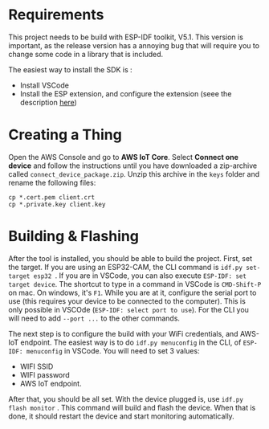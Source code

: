 # Requirements

This project needs to be build with ESP-IDF toolkit, V5.1. This version is important, as the release version has a annoying bug that will require you to change some code in a library that is included.

The easiest way to install the SDK is :

- Install VSCode
- Install the ESP extension, and configure the extension (seee the description [here](https://docs.espressif.com/projects/esp-idf/en/v4.2.3/esp32/get-started/vscode-setup.html))

# Creating a Thing

Open the AWS Console and go to **AWS IoT Core**. Select **Connect one device** and follow the instructions until you have downloaded a zip-archive called `connect_device_package.zip`. Unzip this archive in the `keys` folder and rename the following files:

```
cp *.cert.pem client.crt
cp *.private.key client.key
```

# Building & Flashing

After the tool is installed, you should be able to build the project. First, set the target. If you are using an ESP32-CAM, the CLI command is `idf.py set-target esp32 `. If you are in VSCode, you can also execute `ESP-IDF: set target device`. The shortcut to type in a command in VSCode is `CMD-Shift-P` on mac. On windows, it's `F1`. While you are at it, configure the serial port to use (this requires your device to be connected to the computer). This is only possible in VSCOde (`ESP-IDF: select port to use`). For the CLI you will need to add `--port ...` to the other commands.

The next step is to configure the build with your WiFi credentials, and AWS-IoT endpoint. The easiest way is to do `idf.py menuconfig` in the CLI, of `ESP-IDF: menuconfig` in VSCode. You will need to set 3 values:

- WIFI SSID
- WIFI password
- AWS IoT endpoint.

After that, you should be all set. With the device plugged is, use `idf.py flash monitor`
. This command will build and flash the device. When that is done, it should restart the device and start monitoring automatically.
